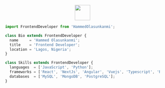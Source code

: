 <p align="center">
  <img src="https://media.giphy.com/media/VgCDAzcKvsR6OM0uWg/giphy.gif" width="50">
</p>

```js
import FrontendDeveloper from 'HammedOlasunkanmi';

class Bio extends FrontendDeveloper {
  name     = 'Hammed Olasunkanmi';
  title    = 'Frontend Developer';
  location = 'Lagos, Nigeria';
}

class Skills extends FrontendDeveloper {
  languages  = ['JavaScript', 'Python'];
  frameworks = ['React', 'NextJs', 'Angular', 'Vuejs', 'Typescript', 'Redux', 'Nodejs', 'ExpressJs', 'React Native', 'GraphQL'];
  databases  = ['MySQL', 'MongoDB', 'PostgreSQL'];
}
```

